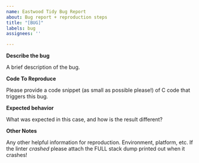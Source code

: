 ```yaml
---
name: Eastwood Tidy Bug Report
about: Bug report + reproduction steps
title: "[BUG]"
labels: bug
assignees: ''

---
```


**Describe the bug**

A brief description of the bug.

**Code To Reproduce**

Please provide a code snippet (as small as possible please!) of C code that triggers this bug.

**Expected behavior**

What was expected in this case, and how is the result different?

**Other Notes**

Any other helpful information for reproduction. Environment, platform, etc. If the linter *crashed* please attach the FULL stack dump printed out when it crashes!
